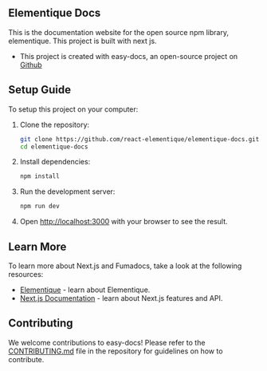 ## Elementique Docs

This is the documentation website for the open source npm library, elementique. This project is built with next js.

* This project is created with easy-docs, an open-source project on [Github](https://github.com/DarkInventor/easy-docs)

## Setup Guide

To setup this project on your computer:

1. Clone the repository:
   ```bash
   git clone https://github.com/react-elementique/elementique-docs.git
   cd elementique-docs
   ```

2. Install dependencies:
   ```bash
   npm install
   ```

3. Run the development server:
   ```bash
   npm run dev
   ```

4. Open [http://localhost:3000](http://localhost:3000) with your browser to see the result.

## Learn More

To learn more about Next.js and Fumadocs, take a look at the following resources:

* [Elementique](https://nextjs.org/package/elementique) - learn about Elementique.
* [Next.js Documentation](https://nextjs.org/docs) - learn about Next.js features and API.

## Contributing

We welcome contributions to easy-docs! Please refer to the [CONTRIBUTING.md](https://github.com/react-elementique/elementique-docs/blob/main/CONTRIBUTING.md) file in the repository for guidelines on how to contribute.